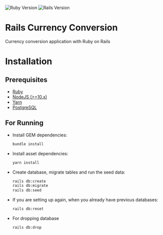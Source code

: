 ![Ruby Version](https://img.shields.io/badge/ruby%20v-3.0.0-blue.svg)
![Rails Version](https://img.shields.io/badge/rails%20v-6.1.4-blue.svg)

# Rails Currency Conversion
Currency conversion application with Ruby on Rails

# Installation
## Prerequisites
- [Ruby](https://rvm.io/)
- [NodeJS (>=10.x)](https://nodejs.org/en/download/package-manager/#debian-and-ubuntu-based-linux-distributions)
- [Yarn](https://yarnpkg.com/lang/en/docs/install/#debian-stable)
- [PostgreSQL](https://www.postgresql.org/download/)

## For Running
- Install GEM dependencies:
  ```bash
  bundle install
  ```
- Install asset dependencies:
  ```bash
  yarn install
  ```
- Create database, migrate tables and run the seed data:
  ```bash
  rails db:create
  rails db:migrate
  rails db:seed
  ```
- If you are setting up again, when you already have previous databases:
  ```bash
  rails db:reset
  ```
- For dropping database
  ```bash
  rails db:drop
  ``` 